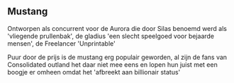 ## Mustang

Ontworpen als concurrent voor de Aurora die door Silas benoemd werd als 'vliegende prullenbak', de gladius 'een slecht speelgoed voor bejaarde mensen', de Freelancer 'Unprintable'

Puur door de prijs is de mustang erg populair geworden, al zijn de fans van Consolidated outland het daar niet mee eens en lopen hun juist met een boogje er omheen omdat het 'afbreekt aan billionair status'
